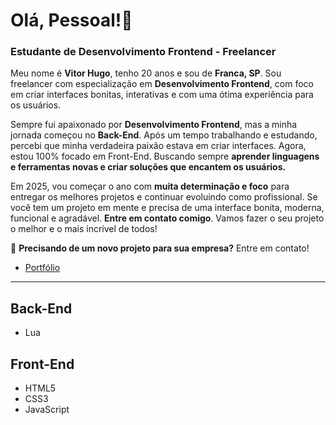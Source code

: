 # Olá, Pessoal!👋

### Estudante de Desenvolvimento Frontend - Freelancer

Meu nome é **Vitor Hugo**, tenho 20 anos e sou de **Franca, SP**. Sou freelancer com especialização em **Desenvolvimento Frontend**, com foco em criar interfaces bonitas, interativas e com uma ótima experiência para os usuários.

Sempre fui apaixonado por **Desenvolvimento Frontend**, mas a minha jornada começou no **Back-End**. Após um tempo trabalhando e estudando, percebi que minha verdadeira paixão estava em criar interfaces. Agora, estou 100% focado em Front-End. Buscando sempre **aprender linguagens e ferramentas novas e criar soluções que encantem os usuários.**

Em 2025, vou começar o ano com **muita determinação e foco** para entregar os melhores projetos e continuar evoluindo como profissional. Se você tem um projeto em mente e precisa de uma interface bonita, moderna, funcional e agradável. 
**Entre em contato comigo**. Vamos fazer o seu projeto o melhor e o mais incrível de todos!

📩 **Precisando de um novo projeto para sua empresa?** Entre em contato!

- [Portfólio](https://meuportfolio.com)

---
## Back-End
- Lua

## Front-End
- HTML5
- CSS3
- JavaScript
